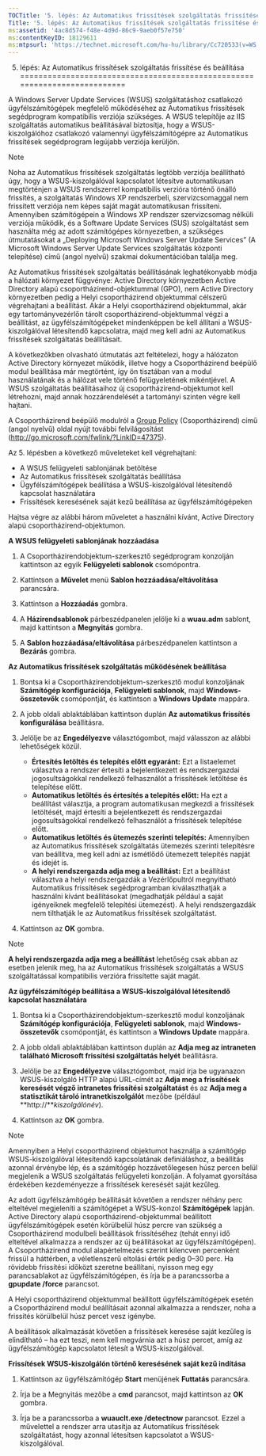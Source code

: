 ```yaml
---
TOCTitle: '5. lépés: Az Automatikus frissítések szolgáltatás frissítése és beállítása'
Title: '5. lépés: Az Automatikus frissítések szolgáltatás frissítése és beállítása'
ms:assetid: '4ac8d574-f48e-4d9d-86c9-9aeb0f57e750'
ms:contentKeyID: 18129611
ms:mtpsurl: 'https://technet.microsoft.com/hu-hu/library/Cc720533(v=WS.10)'
---
```


5. lépés: Az Automatikus frissítések szolgáltatás frissítése és beállítása
==========================================================================

A Windows Server Update Services (WSUS) szolgáltatáshoz csatlakozó ügyfélszámítógépek megfelelő működéséhez az Automatikus frissítések segédprogram kompatibilis verziója szükséges. A WSUS telepítője az IIS szolgáltatás automatikus beállításával biztosítja, hogy a WSUS-kiszolgálóhoz csatlakozó valamennyi ügyfélszámítógépre az Automatikus frissítések segédprogram legújabb verziója kerüljön.

> [!NOTE]  
> Noha az Automatikus frissítések szolgáltatás legtöbb verziója beállítható úgy, hogy a WSUS-kiszolgálóval kapcsolatot létesítve automatikusan megtörténjen a WSUS rendszerrel kompatibilis verzióra történő önálló frissítés, a szolgáltatás Windows XP rendszerbeli, szervizcsomaggal nem frissített verziója nem képes saját magát automatikusan frissíteni. Amennyiben számítógépein a Windows XP rendszer szervizcsomag nélküli verziója működik, és a Software Update Services (SUS) szolgáltatást sem használta még az adott számítógépes környezetben, a szükséges útmutatásokat a „Deploying Microsoft Windows Server Update Services” (A Microsoft Windows Server Update Services szolgáltatás központi telepítése) című (angol nyelvű) szakmai dokumentációban találja meg. 

Az Automatikus frissítések szolgáltatás beállításának leghatékonyabb módja a hálózati környezet függvénye: Active Directory környezetben Active Directory alapú csoportházirend-objektummal (GPO), nem Active Directory környezetben pedig a Helyi csoportházirend objektummal célszerű végrehajtani a beállítást. Akár a Helyi csoportházirend objektummal, akár egy tartományvezérlőn tárolt csoportházirend-objektummal végzi a beállítást, az ügyfélszámítógépeket mindenképpen be kell állítani a WSUS-kiszolgálóval létesítendő kapcsolatra, majd meg kell adni az Automatikus frissítések szolgáltatás beállításait.

A következőkben olvasható útmutatás azt feltételezi, hogy a hálózaton Active Directory környezet működik, illetve hogy a Csoportházirend beépülő modul beállítása már megtörtént, így ön tisztában van a modul használatának és a hálózat vele történő felügyeletének mikéntjével. A WSUS szolgáltatás beállításaihoz új csoportházirend-objektumot kell létrehozni, majd annak hozzárendelését a tartományi szinten végre kell hajtani.

A Csoportházirend beépülő modulról a [Group Policy](http://go.microsoft.com/fwlink/?linkid=47375) (Csoportházirend) című (angol nyelvű) oldal nyújt további felvilágosítást (http://go.microsoft.com/fwlink/?LinkID=47375).

Az 5. lépésben a következő műveleteket kell végrehajtani:

-   A WSUS felügyeleti sablonjának betöltése
-   Az Automatikus frissítések szolgáltatás beállítása
-   Ügyfélszámítógépek beállítása a WSUS-kiszolgálóval létesítendő kapcsolat használatára
-   Frissítések keresésének saját kezű beállítása az ügyfélszámítógépeken

Hajtsa végre az alábbi három műveletet a használni kívánt, Active Directory alapú csoportházirend-objektumon.

**A WSUS felügyeleti sablonjának hozzáadása**
1.  A Csoportházirendobjektum-szerkesztő segédprogram konzolján kattintson az egyik **Felügyeleti sablonok** csomópontra.

2.  Kattintson a **Művelet** menü **Sablon hozzáadása/eltávolítása** parancsára.

3.  Kattintson a **Hozzáadás** gombra.

4.  A **Házirendsablonok** párbeszédpanelen jelölje ki a **wuau.adm** sablont, majd kattintson a **Megnyitás** gombra.

5.  A **Sablon hozzáadása/eltávolítása** párbeszédpanelen kattintson a **Bezárás** gombra.

**Az Automatikus frissítések szolgáltatás működésének beállítása**
1.  Bontsa ki a Csoportházirendobjektum-szerkesztő modul konzoljának **Számítógép konfigurációja**, **Felügyeleti sablonok**, majd **Windows-összetevők** csomópontját, és kattintson a **Windows Update** mappára.

2.  A jobb oldali ablaktáblában kattintson duplán **Az automatikus frissítés konfigurálása** beállításra.

3.  Jelölje be az **Engedélyezve** választógombot, majd válasszon az alábbi lehetőségek közül.

    -   **Értesítés letöltés és telepítés előtt egyaránt:** Ezt a listaelemet választva a rendszer értesíti a bejelentkezett és rendszergazdai jogosultságokkal rendelkező felhasználót a frissítések letöltése és telepítése előtt.
    -   **Automatikus letöltés és értesítés a telepítés előtt:** Ha ezt a beállítást választja, a program automatikusan megkezdi a frissítések letöltését, majd értesíti a bejelentkezett és rendszergazdai jogosultságokkal rendelkező felhasználót a frissítések telepítése előtt.
    -   **Automatikus letöltés és ütemezés szerinti telepítés:** Amennyiben az Automatikus frissítések szolgáltatás ütemezés szerinti telepítésre van beállítva, meg kell adni az ismétlődő ütemezett telepítés napját és idejét is.
    -   **A helyi rendszergazda adja meg a beállítást:** Ezt a beállítást választva a helyi rendszergazdák a Vezérlőpultról megnyitható Automatikus frissítések segédprogramban kiválaszthatják a használni kívánt beállításokat (megadhatják például a saját igényeiknek megfelelő telepítési ütemezést). A helyi rendszergazdák nem tilthatják le az Automatikus frissítések szolgáltatást.

4.  Kattintson az **OK** gombra.

> [!NOTE]  
> **A helyi rendszergazda adja meg a beállítást** lehetőség csak abban az esetben jelenik meg, ha az Automatikus frissítések szolgáltatás a WSUS szolgáltatással kompatibilis verzióra frissítette saját magát. 

**Az ügyfélszámítógép beállítása a WSUS-kiszolgálóval létesítendő kapcsolat használatára**
1.  Bontsa ki a Csoportházirendobjektum-szerkesztő modul konzoljának **Számítógép konfigurációja**, **Felügyeleti sablonok**, majd **Windows-összetevők** csomópontját, és kattintson a **Windows Update** mappára.

2.  A jobb oldali ablaktáblában kattintson duplán az **Adja meg az intraneten található Microsoft frissítési szolgáltatás helyét** beállításra.

3.  Jelölje be az **Engedélyezve** választógombot, majd írja be ugyanazon WSUS-kiszolgáló HTTP alapú URL-címét az **Adja meg a frissítések keresését végző intranetes frissítési szolgáltatást** és az **Adja meg a statisztikát tároló intranetkiszolgálót** mezőbe (például **http://***kiszolgálónév*).

4.  Kattintson az **OK** gombra.

> [!NOTE]  
> Amennyiben a Helyi csoportházirend objektumot használja a számítógép WSUS-kiszolgálóval létesítendő kapcsolatának definiáláshoz, a beállítás azonnal érvénybe lép, és a számítógép hozzávetőlegesen húsz percen belül megjelenik a WSUS szolgáltatás felügyeleti konzolján. A folyamat gyorsítása érdekében kezdeményezze a frissítések keresését saját kezűleg. 

Az adott ügyfélszámítógép beállítását követően a rendszer néhány perc elteltével megjeleníti a számítógépet a WSUS-konzol **Számítógépek** lapján. Active Directory alapú csoportházirend-objektummal beállított ügyfélszámítógépek esetén körülbelül húsz percre van szükség a Csoportházirend modulbeli beállítások frissítéséhez (tehát ennyi idő elteltével alkalmazza a rendszer az új beállításokat az ügyfélszámítógépen). A Csoportházirend modul alapértelmezés szerint kilencven percenként frissül a háttérben, a véletlenszerű eltolási érték pedig 0–30 perc. Ha rövidebb frissítési időközt szeretne beállítani, nyisson meg egy parancsablakot az ügyfélszámítógépen, és írja be a parancssorba a **gpupdate /force** parancsot.

A Helyi csoportházirend objektummal beállított ügyfélszámítógépek esetén a Csoportházirend modul beállításait azonnal alkalmazza a rendszer, noha a frissítés körülbelül húsz percet vesz igénybe.

A beállítások alkalmazását követően a frissítések keresése saját kezűleg is elindítható – ha ezt teszi, nem kell megvárnia azt a húsz percet, amíg az ügyfélszámítógép kapcsolatot létesít a WSUS-kiszolgálóval.

**Frissítések WSUS-kiszolgálón történő keresésének saját kezű indítása**
1.  Kattintson az ügyfélszámítógép **Start** menüjének **Futtatás** parancsára.

2.  Írja be a Megnyitás mezőbe a **cmd** parancsot, majd kattintson az **OK** gombra.

3.  Írja be a parancssorba a **wuauclt.exe /detectnow** parancsot. Ezzel a művelettel a rendszer arra utasítja az Automatikus frissítések szolgáltatást, hogy azonnal létesítsen kapcsolatot a WSUS-kiszolgálóval.
